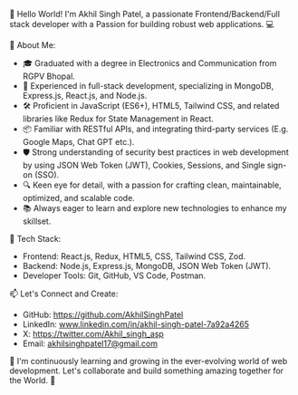 👋 Hello World! I'm Akhil Singh Patel, a passionate Frontend/Backend/Full stack developer with a Passion for building robust web applications. 💻

🚀 About Me: 
- 🎓 Graduated with a degree in Electronics and Communication from RGPV Bhopal.
- 🌟 Experienced in full-stack development, specializing in MongoDB, Express.js, React.js, and Node.js.
- 🛠️ Proficient in JavaScript (ES6+), HTML5, Tailwind CSS, and related libraries like Redux for State Management in React.
- 📦 Familiar with RESTful APIs, and integrating third-party services (E.g. Google Maps, Chat GPT etc.).
- 🛡️ Strong understanding of security best practices in web development by using JSON Web Token (JWT), Cookies, Sessions, and Single sign-on (SSO).
- 🔍 Keen eye for detail, with a passion for crafting clean, maintainable, optimized, and scalable code.
- 📚 Always eager to learn and explore new technologies to enhance my skillset.

🔧 Tech Stack:
- Frontend: React.js, Redux, HTML5, CSS, Tailwind CSS, Zod.
- Backend: Node.js, Express.js, MongoDB, JSON Web Token (JWT).
- Developer Tools: Git, GitHub, VS Code, Postman.

📫 Let's Connect and Create:
- GitHub: https://github.com/AkhilSinghPatel
- LinkedIn: www.linkedin.com/in/akhil-singh-patel-7a92a4265
- X: https://twitter.com/Akhil_singh_asp
- Email: akhilsinghpatel17@gmail.com

🌱 I'm continuously learning and growing in the ever-evolving world of web development. Let's collaborate and build something amazing together for the World. 🚀
